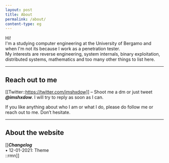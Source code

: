 ```yaml
---
layout: post
title: About
permalink: /about/
content-type: eg
---
```


Hi!  
I'm a studying computer engineering at the University of Bergamo and when I'm not its because
I work as a penetration tester.   
My interests are reverse engineering, system internals, binary exploitation, distributed systems, mathematics and 
too many other things to list here.  

---

## Reach out to me

[[Twitter::https://twitter.com/imshxdow]] – Shoot me a dm or just tweet ***@imshxdow***. I will try to reply as soon as I can. 
    
If you like anything about who I am or what I do, please do follow me or reach out to me. Don’t hesitate.

---

## About the website

[[***Changelog***<br/>
• 12-01-2021: Theme <br/>
::rmn]]

<!-- Features: -->

<!-- -I keep a personal blog with posts centered around technical topics. **Page preview** (Move your mouse over the link): [[Test note to verify features on this website]]  -->
<!-- - **Transclusion**: Allows you to see a partial view of the contents of the website to the right or the left of the margin. -->
<!-- - **Sidenotes** (Changelog you see on the left is an example of this). -->
<!-- - **Wiki-style link:** Usually wikis allow you to specify links using double bracket, I added it here using liquid. Also added bad-link highlighting -->
<!--    - Good link: [[Test note to verify features on this website]] -->
<!--    - Bad link: [[Title of a page that doesn't exist]] -->


<!-- Some Less know features: -->
<!--  -->
<!-- - Go back to the blog home or to the notes page, and try to right click on any of the entry. [Hint: Zettelkasten] -->
<!--  -->
<!-- - Click this card[[Memorize me so that you do well in your exams::srs]] looking thing to know how I use my notes. [Hint: SRS] -->
<!--  -->
<!-- Other Details: -->
<!--  -->
<!-- - Domain is registered with Google Domains -->
<!-- - The site lives on [[Github::https://github.com/raghuveerdotnet/raghuveerdotnet.github.io]]. -->
<!-- - This website is statically generated using Jekyll from a set of Markdown files. -->


<!-- ### FAQ -->
<!--  -->
<!-- [[**First Design**<img src="/assets/img/firstdesign.jpg"/>::lmn]]Why is the website structured the way it is? -->
<!--  -->
<!-- {:.boxit} -->
<!-- > The design of the website is inspired by multiple sources with the intention of making the website more functional. Having said that, I am not a skilled front-end developer/UI-developer, so I could only come somewhat closer to my inital design that I sketched *(see left or click on this &#8853; icon beside the question above if you are on a mobile device)*, hopefully this will clear why it's structured the way it is. In fact, I had to remove the lab option because of my current inability to design it. That said, I can also safely say that I am improving based on the initial iterations of the website that can be seen here: [[Jan-22-2020::https://web.archive.org/web/20200122164405/raghuveer.net]], [[Apr-13-2020::https://web.archive.org/web/20200413193808/raghuveer.net]], [[Apr-20-2020::https://web.archive.org/web/20200420172058/raghuveer.net]]   -->

